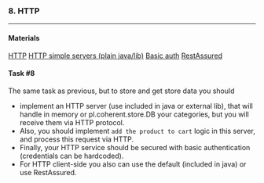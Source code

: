 ### 8. HTTP

----
#### Materials

[HTTP](https://en.wikipedia.org/wiki/Hypertext_Transfer_Protocol)
[HTTP simple servers (plain java/lib)](https://syntaxcorrect.com/Java/5_Ultra_Lightweight_Http_Server_Implementations_in_Java_for_Blazing_Fast_Microservices_APIs_or_Even_Websites)
[Basic auth](https://en.wikipedia.org/wiki/Basic_access_authentication)
[RestAssured](https://rest-assured.io/)
#### Task #8

The same task as previous, but to store and get store data you should 
- implement an HTTP server (use included in java or external lib), that will handle in memory or pl.coherent.store.DB your categories, but you will receive them via HTTP protocol.
- Also, you should implement `add the product to cart` logic in this server, and process this request via HTTP.
- Finally, your HTTP service should be secured with basic authentication  (credentials can be hardcoded).
- For HTTP client-side you also can use the default (included in java) or use RestAssured. 
   

